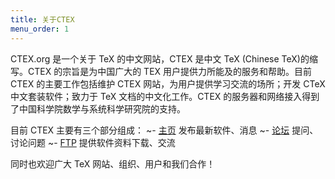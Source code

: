 ```yaml
---
title: 关于CTEX
menu_order: 1
---
```

CTEX.org 是一个关于 TeX 的中文网站，CTEX 是中文 TeX (Chinese TeX)的缩写。CTEX 的宗旨是为中国广大的 TEX 用户提供力所能及的服务和帮助。目前 CTEX 的主要工作包括维护 CTEX 网站，为用户提供学习交流的场所；开发 CTeX 中文套装软件；致力于 TeX 文档的中文化工作。CTEX 的服务器和网络接入得到了中国科学院数学与系统科学研究院的支持。

目前 CTEX 主要有三个部分组成：
~- [主页](http://www.ctex.org) 发布最新软件、消息
~- [论坛](http://bbs.ctex.org) 提问、讨论问题
~- [FTP](ftp://ftp.ctex.org) 提供软件资料下载、交流

同时也欢迎广大 TeX 网站、组织、用户和我们合作！
